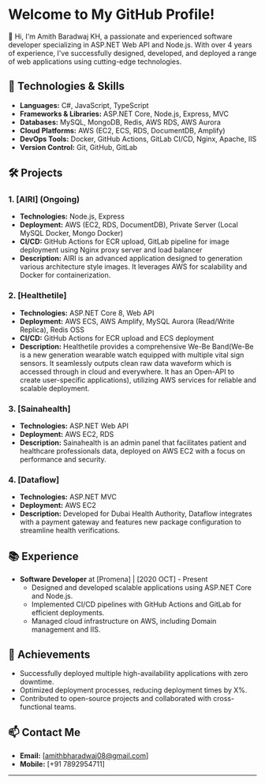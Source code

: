 # Welcome to My GitHub Profile!

👋 Hi, I'm Amith Baradwaj KH, a passionate and experienced software developer specializing in ASP.NET Web API and Node.js. With over 4 years of experience, I've successfully designed, developed, and deployed a range of web applications using cutting-edge technologies.

## 🚀 Technologies & Skills

- **Languages:** C#, JavaScript, TypeScript
- **Frameworks & Libraries:** ASP.NET Core, Node.js, Express, MVC
- **Databases:** MySQL, MongoDB, Redis, AWS RDS, AWS Aurora
- **Cloud Platforms:** AWS (EC2, ECS, RDS, DocumentDB, Amplify)
- **DevOps Tools:** Docker, GitHub Actions, GitLab CI/CD, Nginx, Apache, IIS
- **Version Control:** Git, GitHub, GitLab

## 🛠 Projects

### 1. [AIRI] (Ongoing)
- **Technologies:** Node.js, Express
- **Deployment:** AWS (EC2, RDS, DocumentDB), Private Server (Local MySQL Docker, Mongo Docker)
- **CI/CD:** GitHub Actions for ECR upload, GitLab pipeline for image deployment using Nginx proxy server and load balancer
- **Description:** AIRI is an advanced application designed to generation various architecture style images. It leverages AWS for scalability and Docker for containerization.

### 2. [Healthetile]
- **Technologies:** ASP.NET Core 8, Web API
- **Deployment:** AWS ECS, AWS Amplify, MySQL Aurora (Read/Write Replica), Redis OSS
- **CI/CD:** GitHub Actions for ECR upload and ECS deployment
- **Description:** Healthetile provides a comprehensive We-Be Band(We-Be is a new generation wearable watch equipped with multiple vital sign sensors. It seamlessly outputs clean raw data waveform which is accessed through in cloud and everywhere. It has an Open-API to create user-specific applications), utilizing AWS services for reliable and scalable deployment.

### 3. [Sainahealth]
- **Technologies:** ASP.NET Web API
- **Deployment:** AWS EC2, RDS
- **Description:** Sainahealth is an admin panel that facilitates patient and healthcare professionals data, deployed on AWS EC2 with a focus on performance and security.

### 4. [Dataflow]
- **Technologies:** ASP.NET MVC
- **Deployment:** AWS EC2
- **Description:** Developed for Dubai Health Authority, Dataflow integrates with a payment gateway and features new package configuration to streamline health verifications.

## 📚 Experience

- **Software Developer** at [Promena] | [2020 OCT] - Present
  - Designed and developed scalable applications using ASP.NET Core and Node.js.
  - Implemented CI/CD pipelines with GitHub Actions and GitLab for efficient deployments.
  - Managed cloud infrastructure on AWS, including Domain management and IIS.

## 🌟 Achievements

- Successfully deployed multiple high-availability applications with zero downtime.
- Optimized deployment processes, reducing deployment times by X%.
- Contributed to open-source projects and collaborated with cross-functional teams.

## 📫 Contact Me

- **Email:** [amithbharadwaj08@gmail.com]
- **Mobile:** [+91 7892954711]
---

